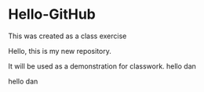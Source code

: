 # Hello-GitHub
This was created as a class exercise

Hello, this is my new repository.

It will be used as a demonstration for classwork.
hello dan

hello dan
